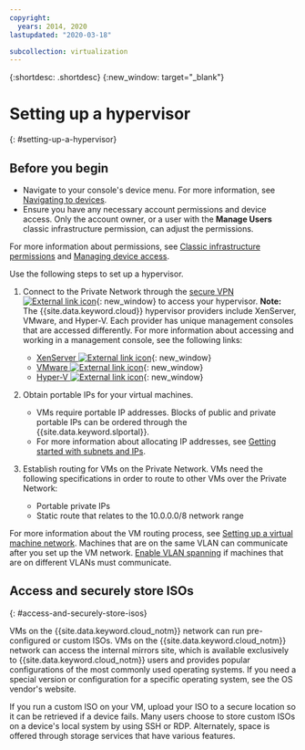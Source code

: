 ```yaml
---
copyright:
  years: 2014, 2020
lastupdated: "2020-03-18"

subcollection: virtualization
---
```

{:shortdesc: .shortdesc}
{:new_window: target="_blank"}

# Setting up a hypervisor
{: #setting-up-a-hypervisor}

## Before you begin
* Navigate to your console's device menu. For more information, see [Navigating to devices](/docs/virtualization?topic=virtual-servers-navigating-devices).
* Ensure you have any necessary account permissions and device access. Only the account owner, or a user with the **Manage Users** classic infrastructure permission, can adjust the permissions.

For more information about permissions, see [Classic infrastructure permissions](/docs/iam?topic=iam-infrapermission#infrapermission) and [Managing device access](/docs/vsi?topic=virtual-servers-managing-device-access).

Use the following steps to set up a hypervisor.

1. Connect to the Private Network through the [secure VPN ![External link icon](../../icons/launch-glyph.svg "External link icon")](https://www.softlayer.com/vpn-access){: new_window} to access your hypervisor.
**Note:** The {{site.data.keyword.cloud}} hypervisor providers include XenServer, VMware, and Hyper-V. Each provider has unique management consoles that are accessed differently. For more information about accessing and working in a management console, see the following links:
   * [XenServer ![External link icon](../../icons/launch-glyph.svg "External link icon")](https://support.citrix.com/en/products/xenserver){: new_window}
   * [VMware ![External link icon](../../icons/launch-glyph.svg "External link icon")](https://www.vmware.com/support/vsphere-hypervisor.html){: new_window}
   * [Hyper-V ![External link icon](../../icons/launch-glyph.svg "External link icon")](https://technet.microsoft.com/en-us/windowsserver/dd448604){: new_window}
2. Obtain portable IPs for your virtual machines.
    * VMs require portable IP addresses. Blocks of public and private portable IPs can be ordered through the {{site.data.keyword.slportal}}.
    * For more information about allocating IP addresses, see [Getting started with subnets and IPs](/docs/subnets?topic=subnets-getting-started).

3. Establish routing for VMs on the Private Network. VMs need the following specifications in order to route to other VMs over the Private Network:
    * Portable private IPs
    * Static route that relates to the 10.0.0.0/8 network range

For more information about the VM routing process, see [Setting up a virtual machine network](/docs/virtualization?topic=Virtualization-setting-up-a-virtual-machine-network). Machines that are on the same VLAN can communicate after you set up the VM network. [Enable VLAN spanning](/docs/vlans?topic=vlans-vlan-spanning) if machines that are on different VLANs must communicate.

## Access and securely store ISOs
{: #access-and-securely-store-isos}

VMs on the {{site.data.keyword.cloud_notm}} network can run pre-configured or custom ISOs. VMs on the {{site.data.keyword.cloud_notm}} network can access the internal mirrors site, which is available exclusively to {{site.data.keyword.cloud_notm}} users and provides popular configurations of the most commonly used operating systems. If you need a special version or configuration for a specific operating system, see the OS vendor's website.

If you run a custom ISO on your VM, upload your ISO to a secure location so it can be retrieved if a device fails. Many users choose to store custom ISOs on a device's local system by using SSH or RDP. Alternately, space is offered through storage services that have various features.
